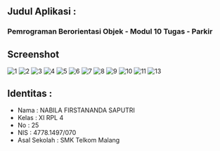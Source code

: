 
## Judul Aplikasi :

### Pemrograman Berorientasi Objek - Modul 10 Tugas - Parkir
 
 
## Screenshot 
![1](https://cloud.githubusercontent.com/assets/22027035/23578515/72e7f7b8-010b-11e7-9d3b-e7b6df99df48.JPG)
![2](https://cloud.githubusercontent.com/assets/22027035/23578516/7310cb70-010b-11e7-82b6-44a82d7f2439.JPG)
![3](https://cloud.githubusercontent.com/assets/22027035/23578518/731476b2-010b-11e7-95c6-d750a7f90c55.JPG)
![4](https://cloud.githubusercontent.com/assets/22027035/23578519/7316220a-010b-11e7-91fd-2b207c5f56a4.JPG)
![5](https://cloud.githubusercontent.com/assets/22027035/23578521/73205e1e-010b-11e7-9b82-b8bec8978e45.JPG)
![6](https://cloud.githubusercontent.com/assets/22027035/23578522/73231e1a-010b-11e7-9cf1-c9e5117f6d41.JPG)
![7](https://cloud.githubusercontent.com/assets/22027035/23578520/731f4bc8-010b-11e7-9577-bd79e31f9dd2.JPG)
![8](https://cloud.githubusercontent.com/assets/22027035/23578523/733f529c-010b-11e7-9594-aa14fc6a9948.JPG)
![9](https://cloud.githubusercontent.com/assets/22027035/23578524/7342e9f2-010b-11e7-985c-7d27d2321007.JPG)
![10](https://cloud.githubusercontent.com/assets/22027035/23578525/734607fe-010b-11e7-99ca-c652574f6cbf.JPG)
![11](https://cloud.githubusercontent.com/assets/22027035/23578526/734fb22c-010b-11e7-89a6-3415a2c4950e.JPG)
![13](https://cloud.githubusercontent.com/assets/22027035/23578514/72b89932-010b-11e7-96b2-5365f2ffe341.JPG)


## Identitas : 

<ul>
<li> Nama : NABILA FIRSTANANDA SAPUTRI </li>
<li> Kelas : XI RPL 4 </li>
<li> No : 25 </li>
<li> NIS : 4778.1497/070 </li>
<li> Asal Sekolah : SMK Telkom Malang </li>
</ul>

